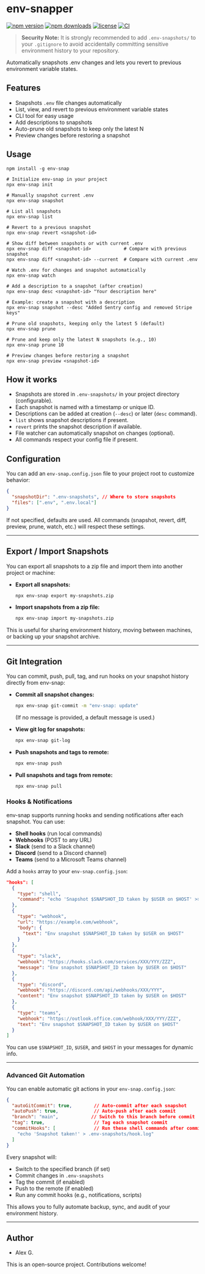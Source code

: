 # env-snapper

[![npm version](https://img.shields.io/npm/v/env-snapper.svg)](https://www.npmjs.com/package/env-snapper)
[![npm downloads](https://img.shields.io/npm/dm/env-snapper.svg)](https://www.npmjs.com/package/env-snapper)
[![license](https://img.shields.io/npm/l/env-snapper.svg)](https://github.com/madajoe6969/env-snapper/blob/main/LICENSE)
[![CI](https://github.com/madajoe6969/env-snapper/actions/workflows/ci.yml/badge.svg)](https://github.com/madajoe6969/env-snapper/actions)


> **Security Note:**
> It is strongly recommended to add `.env-snapshots/` to your `.gitignore` to avoid accidentally committing sensitive environment history to your repository.

Automatically snapshots .env changes and lets you revert to previous environment variable states.

## Features
- Snapshots `.env` file changes automatically
- List, view, and revert to previous environment variable states
- CLI tool for easy usage
- Add descriptions to snapshots
- Auto-prune old snapshots to keep only the latest N
- Preview changes before restoring a snapshot

## Usage
```
npm install -g env-snap

# Initialize env-snap in your project
npx env-snap init

# Manually snapshot current .env
npx env-snap snapshot

# List all snapshots
npx env-snap list

# Revert to a previous snapshot
npx env-snap revert <snapshot-id>

# Show diff between snapshots or with current .env
npx env-snap diff <snapshot-id>            # Compare with previous snapshot
npx env-snap diff <snapshot-id> --current  # Compare with current .env

# Watch .env for changes and snapshot automatically
npx env-snap watch

# Add a description to a snapshot (after creation)
npx env-snap desc <snapshot-id> "Your description here"

# Example: create a snapshot with a description
npx env-snap snapshot --desc "Added Sentry config and removed Stripe keys"

# Prune old snapshots, keeping only the latest 5 (default)
npx env-snap prune

# Prune and keep only the latest N snapshots (e.g., 10)
npx env-snap prune 10

# Preview changes before restoring a snapshot
npx env-snap preview <snapshot-id>
```

## How it works
- Snapshots are stored in `.env-snapshots/` in your project directory (configurable).
- Each snapshot is named with a timestamp or unique ID.
- Descriptions can be added at creation (`--desc`) or later (`desc` command).
- `list` shows snapshot descriptions if present.
- `revert` prints the snapshot description if available.
- File watcher can automatically snapshot on changes (optional).
- All commands respect your config file if present.

## Configuration

You can add an `env-snap.config.json` file to your project root to customize behavior:

```json
{
  "snapshotDir": ".env-snapshots", // Where to store snapshots
  "files": [".env", ".env.local"]
}
```

If not specified, defaults are used. All commands (snapshot, revert, diff, preview, prune, watch, etc.) will respect these settings.

---

## Export / Import Snapshots

You can export all snapshots to a zip file and import them into another project or machine:

- **Export all snapshots:**
  ```sh
  npx env-snap export my-snapshots.zip
  ```
- **Import snapshots from a zip file:**
  ```sh
  npx env-snap import my-snapshots.zip
  ```

This is useful for sharing environment history, moving between machines, or backing up your snapshot archive.

---

## Git Integration

You can commit, push, pull, tag, and run hooks on your snapshot history directly from env-snap:

- **Commit all snapshot changes:**
  ```sh
  npx env-snap git-commit -m "env-snap: update"
  ```
  (If no message is provided, a default message is used.)

- **View git log for snapshots:**
  ```sh
  npx env-snap git-log
  ```

- **Push snapshots and tags to remote:**
  ```sh
  npx env-snap push
  ```

- **Pull snapshots and tags from remote:**
  ```sh
  npx env-snap pull
  ```

### Hooks & Notifications

env-snap supports running hooks and sending notifications after each snapshot. You can use:
- **Shell hooks** (run local commands)
- **Webhooks** (POST to any URL)
- **Slack** (send to a Slack channel)
- **Discord** (send to a Discord channel)
- **Teams** (send to a Microsoft Teams channel)

Add a `hooks` array to your `env-snap.config.json`:

```json
"hooks": [
  {
    "type": "shell",
    "command": "echo 'Snapshot $SNAPSHOT_ID taken by $USER on $HOST' >> .env-snapshots/hook.log"
  },
  {
    "type": "webhook",
    "url": "https://example.com/webhook",
    "body": {
      "text": "Env snapshot $SNAPSHOT_ID taken by $USER on $HOST"
    }
  },
  {
    "type": "slack",
    "webhook": "https://hooks.slack.com/services/XXX/YYY/ZZZ",
    "message": "Env snapshot $SNAPSHOT_ID taken by $USER on $HOST"
  },
  {
    "type": "discord",
    "webhook": "https://discord.com/api/webhooks/XXX/YYY",
    "content": "Env snapshot $SNAPSHOT_ID taken by $USER on $HOST"
  },
  {
    "type": "teams",
    "webhook": "https://outlook.office.com/webhook/XXX/YYY/ZZZ",
    "text": "Env snapshot $SNAPSHOT_ID taken by $USER on $HOST"
  }
]
```

You can use `$SNAPSHOT_ID`, `$USER`, and `$HOST` in your messages for dynamic info.

---

### Advanced Git Automation

You can enable automatic git actions in your `env-snap.config.json`:

```json
{
  "autoGitCommit": true,        // Auto-commit after each snapshot
  "autoPush": true,             // Auto-push after each commit
  "branch": "main",            // Switch to this branch before commit
  "tag": true,                  // Tag each snapshot commit
  "commitHooks": [              // Run these shell commands after commit/push
    "echo 'Snapshot taken!' > .env-snapshots/hook.log"
  ]
}
```

Every snapshot will:
- Switch to the specified branch (if set)
- Commit changes in `.env-snapshots`
- Tag the commit (if enabled)
- Push to the remote (if enabled)
- Run any commit hooks (e.g., notifications, scripts)

This allows you to fully automate backup, sync, and audit of your environment history.

---

## Author

- Alex G. 

This is an open-source project. Contributions welcome!
